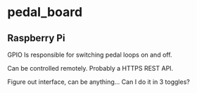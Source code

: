 # pedal_board

## Raspberry Pi

GPIO Is responsible for switching pedal loops on and off.

Can be controlled remotely.  Probably a HTTPS REST API.

Figure out interface, can be anything... Can I do it in 3 toggles?
